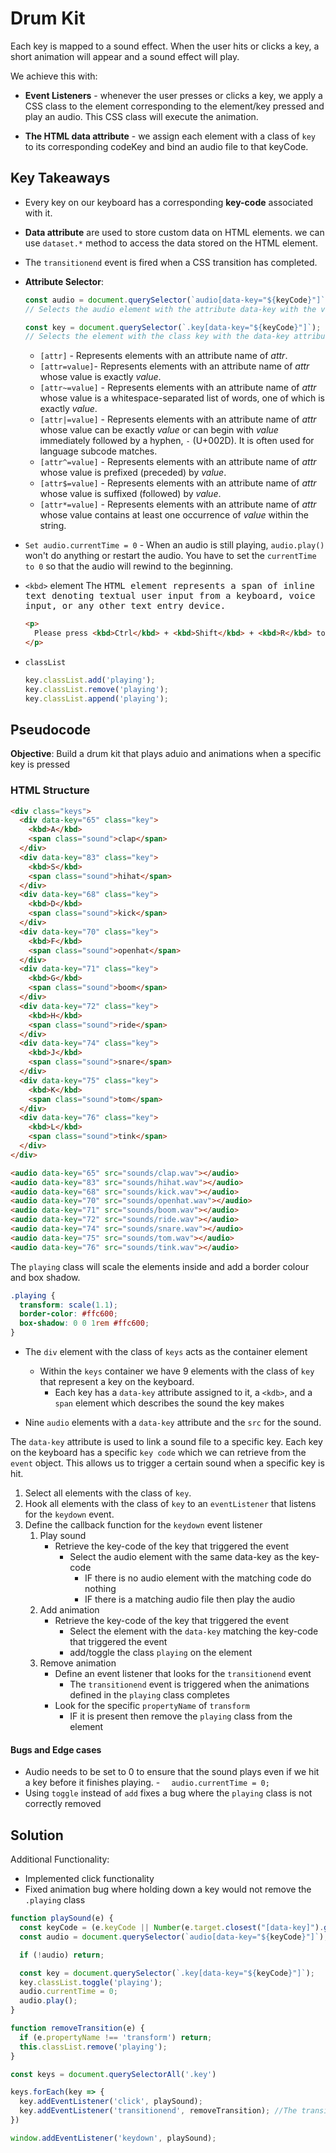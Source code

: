 # Drum Kit

Each key is mapped to a sound effect. When the user hits or clicks a key, a short animation will appear and a sound effect will play.

We achieve this with:
 * **Event Listeners** - whenever the user presses or clicks a key, we apply a CSS class to the element corresponding to the element/key pressed and play an audio. This CSS class will execute the animation.

 * **The HTML data attribute** - we assign each element with a class of `key` to its corresponding codeKey and bind an audio file to that keyCode.

## Key Takeaways

* Every key on our keyboard has a corresponding **key-code** associated with it.

* **Data attribute** are used to store custom data on HTML elements. we can use `dataset.*` method to access the data stored on the HTML element.

* The `transitionend` event is fired when a CSS transition has completed.

* **Attribute Selector**:

  ```javascript
  const audio = document.querySelector(`audio[data-key="${keyCode}"]`);
  // Selects the audio element with the attribute data-key with the value of keyCode
  ```

  ```javascript
  const key = document.querySelector(`.key[data-key="${keyCode}"]`);
  // Selects the element with the class key with the data-key attribute of the value of keyCode
  ```

  * `[attr]` - Represents elements with an attribute name of *attr*.
  * `[attr=value]`- Represents elements with an attribute name of *attr* whose value is exactly *value*.
  * `[attr~=value]` - Represents elements with an attribute name of *attr* whose value is a whitespace-separated list of words, one of which is exactly *value*.
  * `[attr|=value]` - Represents elements with an attribute name of *attr* whose value can be exactly *value* or can begin with *value* immediately followed by a hyphen, `-` (U+002D). It is often used for language subcode matches.
  * `[attr^=value]` - Represents elements with an attribute name of *attr* whose value is prefixed (preceded) by *value*.
  * `[attr$=value]` - Represents elements with an attribute name of *attr* whose value is suffixed (followed) by *value*.
  * `[attr*=value]` - Represents elements with an attribute name of *attr* whose value contains at least one occurrence of *value* within the string.

* `Set audio.currentTime = 0` - When an audio is still playing, `audio.play()` won't do anything or restart the audio. You have to set the `currentTime to 0` so that the audio will rewind to the beginning.

* `<kbd>` element
  The <kbd> HTML element represents a span of inline text denoting textual user input from a keyboard, voice input, or any other text entry device.

  ```html
  <p>
    Please press <kbd>Ctrl</kbd> + <kbd>Shift</kbd> + <kbd>R</kbd> to re-render an MDN page.
  </p>
  ```

* `classList`

  ```javascript
  key.classList.add('playing');
  key.classList.remove('playing');
  key.classList.append('playing');
  ```

## Pseudocode
**Objective**: Build a drum kit that plays aduio and animations when a specific key is pressed

### HTML Structure

```html
<div class="keys">
  <div data-key="65" class="key">
    <kbd>A</kbd>
    <span class="sound">clap</span>
  </div>
  <div data-key="83" class="key">
    <kbd>S</kbd>
    <span class="sound">hihat</span>
  </div>
  <div data-key="68" class="key">
    <kbd>D</kbd>
    <span class="sound">kick</span>
  </div>
  <div data-key="70" class="key">
    <kbd>F</kbd>
    <span class="sound">openhat</span>
  </div>
  <div data-key="71" class="key">
    <kbd>G</kbd>
    <span class="sound">boom</span>
  </div>
  <div data-key="72" class="key">
    <kbd>H</kbd>
    <span class="sound">ride</span>
  </div>
  <div data-key="74" class="key">
    <kbd>J</kbd>
    <span class="sound">snare</span>
  </div>
  <div data-key="75" class="key">
    <kbd>K</kbd>
    <span class="sound">tom</span>
  </div>
  <div data-key="76" class="key">
    <kbd>L</kbd>
    <span class="sound">tink</span>
  </div>
</div>

<audio data-key="65" src="sounds/clap.wav"></audio>
<audio data-key="83" src="sounds/hihat.wav"></audio>
<audio data-key="68" src="sounds/kick.wav"></audio>
<audio data-key="70" src="sounds/openhat.wav"></audio>
<audio data-key="71" src="sounds/boom.wav"></audio>
<audio data-key="72" src="sounds/ride.wav"></audio>
<audio data-key="74" src="sounds/snare.wav"></audio>
<audio data-key="75" src="sounds/tom.wav"></audio>
<audio data-key="76" src="sounds/tink.wav"></audio>
```



The `playing` class will scale the elements inside and add a border colour and box shadow.

```css
.playing {
  transform: scale(1.1);
  border-color: #ffc600;
  box-shadow: 0 0 1rem #ffc600;
}
```



* The `div` element with the class of `keys` acts as the container element
  * Within the `keys` container we have 9 elements with the class of `key` that represent a key on the keyboard.
    * Each key has a `data-key` attribute assigned to it, a `<kdb>`, and a `span` element which describes the sound the key makes
  
* Nine `audio` elements with a `data-key` attribute and the `src` for the sound.



The `data-key` attribute is used to link a sound file to a specific key. Each key on the keyboard has a specific `key code`  which we can retrieve from the `event` object. This allows us to trigger a certain sound when a specific key is hit.



1. Select all elements with the class of `key`.
2. Hook all elements with the class of `key` to an `eventListener` that listens for the `keydown` event.
3. Define the callback function for the `keydown` event listener
   1. Play sound
      * Retrieve the key-code of the key that triggered the event
        * Select the audio element with the same data-key as the key-code
          * IF there is no audio element with the matching code do nothing
          * IF there is a matching audio file then play the audio
   2. Add animation
      * Retrieve the key-code of the key that triggered the event
        * Select the element with the `data-key` matching the key-code that triggered the event
        * add/toggle the class `playing` on the element
   3. Remove animation
      * Define an event listener that looks for the `transitionend` event
        * The `transitionend` event is triggered when the animations defined in the `playing` class completes
      * Look for the specific `propertyName` of `transform`
        * IF it is present then remove the `playing` class from the element

#### Bugs and Edge cases

* Audio needs to be set to 0 to ensure that the sound plays even if we hit a key before it finishes playing. - `  audio.currentTime = 0;`
* Using `toggle` instead of `add` fixes a bug where the `playing` class is not correctly removed

## Solution

Additional Functionality:

* Implemented click functionality
* Fixed animation bug where holding down a key would not remove the `.playing` class

```javascript
function playSound(e) {
  const keyCode = (e.keyCode || Number(e.target.closest("[data-key]").getAttribute('data-key')));
  const audio = document.querySelector(`audio[data-key="${keyCode}"]`);

  if (!audio) return;

  const key = document.querySelector(`.key[data-key="${keyCode}"]`);
  key.classList.toggle('playing');
  audio.currentTime = 0;
  audio.play();
}

function removeTransition(e) {
  if (e.propertyName !== 'transform') return;
  this.classList.remove('playing');
}

const keys = document.querySelectorAll('.key')

keys.forEach(key => {
  key.addEventListener('click', playSound);
  key.addEventListener('transitionend', removeTransition); //The transition
})

window.addEventListener('keydown', playSound);
```
